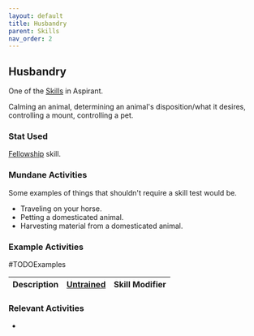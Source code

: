 ```yaml
---
layout: default
title: Husbandry
parent: Skills
nav_order: 2
---
```

## Husbandry
One of the [Skills](Skills) in Aspirant. 

Calming an animal, determining an animal's disposition/what it desires, controlling a mount, controlling a pet. 

### Stat Used
[Fellowship](Stats#Fellowship) skill.

### Mundane Activities
Some examples of things that shouldn't require a skill test would be.
* Traveling on your horse.
* Petting a domesticated animal.
* Harvesting material from a domesticated animal.

### Example Activities
#TODOExamples 

| Description                                      | [Untrained](Skills#Untrained) | Skill Modifier |
| ------------------------------------------------ | ----------------------------- | -------------- |


### Relevant Activities
* 